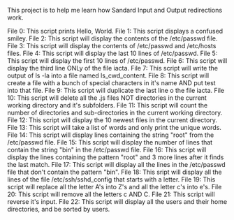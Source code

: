 This project is to help me learn how Sandard Input and Output redirections work.

File 0: This script prints Hello, World.
File 1: This script displays a confused smiley.
File 2: This script will display the contents of the /etc/passwd file.
File 3: This script will display the contents of /etc/passwd and /etc/hosts files.
File 4: This script will display the last 10 lines of /etc/passwd.
File 5: This script will display the first 10 lines of /etc/passwd.
File 6: This script will display the third line ONLy of the file iacta.
File 7: This script will write the output of ls -la into a file named ls\_cwd\_content.
File 8: This script will create a file with a bunch of special characters in it's name AND put test into that file.
File 9: This script will duplicate the last line o the file iacta.
File 10: This script will delete all the .js files NOT directories in the current working directory and it's subfolders.
File 11: This script will count the number of directories and sub-directories in the current working directory.
File 12: This script will display the 10 newest files in the current directory.
File 13: This script will take a list of words and only print the unique words.
File 14: This script will display lines containing the string "root" from the /etc/passwd file.
File 15: This script will display the number of lines that contain the string "bin" in the /etc/passwd file.
File 16: This script will display the lines containing the pattern "root" and 3 more lines after it finds the last match.
File 17: This script will display all the lines in the /etc/passwd file that don't contain the pattern "bin".
File 18: This sript will display all the lines of the file /etc/ssh/sshd\_config that starts with a letter.
File 19: This script will replace all the letter A's into Z's and all the letter c's into e's.
File 20: This script will remove all the letters c AND C.
File 21: This script will reverse it's input.
File 22: This script will display all the users and their home directories, and be sorted by users.
